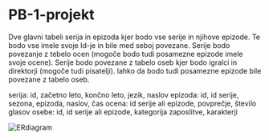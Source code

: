 # PB-1-projekt


Dve glavni tabeli serija in epizoda kjer bodo vse serije in njihove epizode.
Te bodo vse imele svoje Id-je in bile med seboj povezane.
Serije bodo povezanje z tebelo ocen (mogoče bodo tudi posamezne epizode
imele svoje ocene).
Serije bodo povezane z tabelo oseb kjer bodo igralci in direktorji
(mogoče tudi pisatelji). lahko da bodo tudi posamezne epizode bile povezane
z tabelo oseb.

serija: id, začetno leto, končno leto, jezik, naslov
epizoda: id, id serije, sezona, epizoda, naslov, čas
ocena: id serije ali epizode, povprečje, število glasov
osebe: id, id serije ali epizode, kategorija zaposlitve, karakterji


![ERdiagram](https://github.com/user-attachments/assets/9214e5b5-f5d6-4175-be74-01bbe75d4d99)
